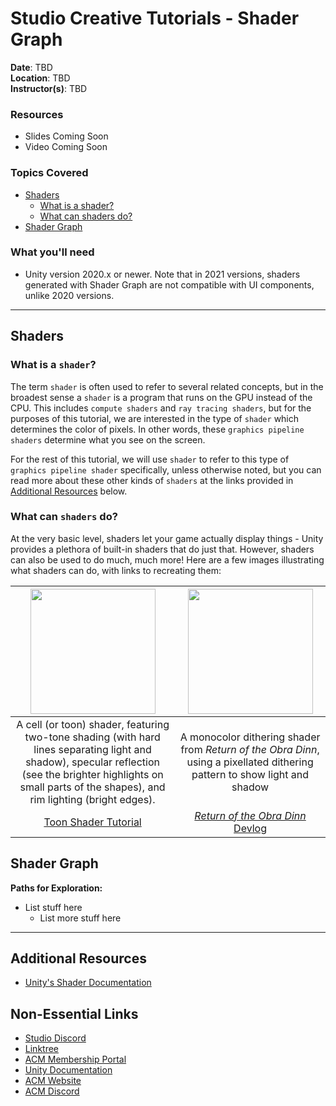 # Studio Creative Tutorials - Shader Graph
 
**Date**: TBD<br>
**Location**: TBD<br>
**Instructor(s)**: TBD
 
### Resources
* Slides Coming Soon
* Video Coming Soon
 
### Topics Covered
* [Shaders](#shaders)
  * [What is a shader?](#what-is-a-shader)
  * [What can shaders do?](#what-can-shaders-do)
* [Shader Graph](#shader-graph)
 
### What you'll need
* Unity version 2020.x or newer. Note that in 2021 versions, shaders generated with Shader Graph are not compatible with UI components, unlike 2020 versions.

---

## Shaders
### What is a `shader`?
The term `shader` is often used to refer to several related concepts, but in the broadest sense a `shader` is a program that runs on the GPU instead of the CPU. This includes `compute shaders` and `ray tracing shaders`, but for the purposes of this tutorial, we are interested in the type of `shader` which determines the color of pixels. In other words, these `graphics pipeline shaders` determine what you see on the screen.

For the rest of this tutorial, we will use `shader` to refer to this type of `graphics pipeline shader` specifically, unless otherwise noted, but you can read more about these other kinds of `shaders` at the links provided in [Additional Resources](#additional-resources) below.

### What can `shaders` do?
At the very basic level, shaders let your game actually display things - Unity provides a plethora of built-in shaders that do just that. However, shaders can also be used to do much, much more! Here are a few images illustrating what shaders can do, with links to recreating them:

| <img src="https://i1.wp.com/cghow.com/wp-content/uploads/2019/02/ToonShaderAnimation.gif" width="200"/> | <img src="http://3909.co/dev/od/img/Dither2-CameraSphere2.gif" width="200"/> |
| :-: | :-: |
| A cell (or toon) shader, featuring two-tone shading (with hard lines separating light and shadow), specular reflection (see the brighter highlights on small parts of the shapes), and rim lighting (bright edges). | A monocolor dithering shader from *Return of the Obra Dinn*, using a pixellated dithering pattern to show light and shadow |
| [Toon Shader Tutorial](https://roystan.net/articles/toon-shader.html) | [*Return of the Obra Dinn* Devlog](https://forums.tigsource.com/index.php?topic=40832.msg1363742#msg1363742) |

## Shader Graph

**Paths for Exploration:**
* List stuff here
  * List more stuff here

---
## Additional Resources
* [Unity's Shader Documentation](https://docs.unity3d.com/Manual/Shaders.html)

## Non-Essential Links
- [Studio Discord](https://discord.com/invite/bBk2Mcw)
- [Linktree](https://linktr.ee/acmstudio)
- [ACM Membership Portal](https://members.uclaacm.com/)
- [Unity Documentation](https://docs.unity3d.com/Manual/index.html)
- [ACM Website](https://www.uclaacm.com/)
- [ACM Discord](https://discord.com/invite/eWmzKsY)
